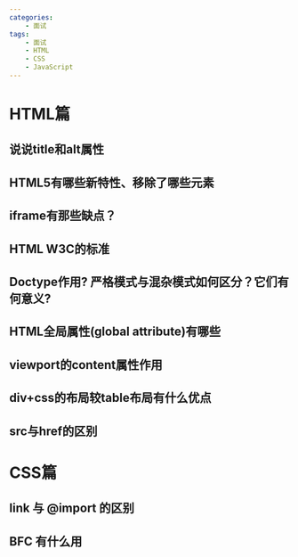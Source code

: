 ```yaml
---
categories:
    - 面试
tags:
    - 面试
    - HTML
    - CSS
    - JavaScript
---
```


# HTML篇

## 说说title和alt属性



## HTML5有哪些新特性、移除了哪些元素



## iframe有那些缺点？



## HTML W3C的标准



## Doctype作用? 严格模式与混杂模式如何区分？它们有何意义?



## HTML全局属性(global attribute)有哪些



## viewport的content属性作用



## div+css的布局较table布局有什么优点



## src与href的区别




# CSS篇

## link 与 @import 的区别



## BFC 有什么用



## 
